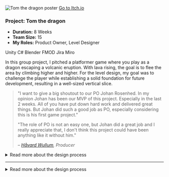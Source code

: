 <div class="project-card">
  <div class="project-flex-container">
    <div class="project-image-column">
      <img src="{{ '/Images/gp1poster2.png' | relative_url }}" alt="Tom the dragon poster">
      <a href="https://futuregames.itch.io/tomthedragon" class="itchio-link" target="_blank" rel="noopener noreferrer">
        <i class="fa-brands fa-itch-io"></i> Go to Itch.io
      </a>
    </div>
    <div class="project-text-column">
      <h3>Project: Tom the dragon</h3>
      <div class="project-meta">
        <ul>
          <li><strong>Duration:</strong> 8 Weeks</li>
          <li><strong>Team Size:</strong> 15</li>
          <li><strong>My Roles:</strong> Product Owner, Level Designer</li>
        </ul>
      </div>
      <div class="project-tools-summary">
        <span class="tool-tag"><i class="fa-brands fa-unity"></i> Unity</span> <span class="tool-tag"><i class="fa-solid fa-code"></i> C#</span> <span class="tool-tag"><i class="fa-brands fa-blender"></i> Blender</span> <span class="tool-tag"><i class="fa-solid fa-sliders"></i> FMOD</span> <span class="tool-tag"><i class="fa-brands fa-jira"></i> Jira</span> <span class="tool-tag"><i class="fa-solid fa-diagram-project"></i> Miro</span>
      </div>
      <p>In this group project, I pitched a platformer game where you play as a dragon escaping a volcanic eruption. With lava rising, the goal is to flee the area by climbing higher and higher. For the level design, my goal was to challenge the player while establishing a solid foundation for future development, resulting in a well-sized vertical slice.</p>
      <blockquote class="testimonial">
        <p>"I want to give a big shoutout to our PO Johan Rosenhed. In my opinion Johan has been our MVP of this project. Especially in the last 2 weeks. All of you have put down hard work and delivered great things. But Johan did such a good job as PO, especially considering this is his first game project."</p>
        <p>"The role of PO is not an easy one, but Johan did a great job and I really appreciate that, I don't think this project could have been anything like it without him."</p>
        <cite>– <a href="https://www.linkedin.com/in/håvard-wullum/" target="_blank" rel="noopener noreferrer">Håvard Wullum</a>, Producer</cite>
      </blockquote>
    </div>
  </div>
  <div class="project-details-row">
    <details>
      <summary>Read more about the design process</summary>
      <div class="details-content">
        <div class="process-stage">
          <h3>Alpha Stage: Blockout & Core Gameplay</h3>
          <div class="stage-content-flex">
            <div class="stage-gallery">
              <p class="gallery-label">Progress images:</p>
              <a href="{{ '/Images/gp1alpha2.png' | relative_url }}" target="_blank" title="Klicka för att förstora">
                <img src="{{ '/Images/gp1alpha2.png' | relative_url }}" alt="En placeholder-bild" class="gallery-thumbnail">
              </a>
              <a href="{{ '/Images/gpalpha1.png' | relative_url }}" target="_blank" title="Klicka för att förstora">
                <img src="{{ '/Images/gp1alpha1.png' | relative_url }}" alt="Papper-layout av banan" class="gallery-thumbnail">
              </a>
            </div>
            <div class="stage-description">
              <p></p>
              <ul>
                <li>The initial focus was on the environment's design. I created a complete blockout of the level using simple geometry to establish the fundamental layout, scale, and player flow. This allowed for early testing of sightlines and composition before any art assets were produced..</li>
                <li>With the blockout in place, I moved on to technical validation and testing the core gameplay loop. This involved verifying that all critical paths were playable and that the environment supported the intended mechanics, such as cover-based combat and platforming sections. The goal was to ensure the design was functionally sound.</li>
                <li>Finally, I gathered foundational feedback from my peers. These early sessions were not about polish, but about validating the core concept. The positive feedback on the level's flow and premise confirmed that our design was on the right track, giving us a solid and validated foundation to build upon for the Beta phase.</li>
              </ul>
            </div>
          </div>
        </div>
        <div class="process-stage">
          <h3>Beta Stage: Refinement & Playtesting</h3>
          <div class="stage-content-flex">
            <div class="stage-gallery">
              <p class="gallery-label">Progress images:</p>
              <a href="{{ '/Images/gp1beta1.png' | relative_url }}" target="_blank" title="Klicka för att förstora">
                <img src="{{ '/Images/gp1beta1.png' | relative_url }}" alt="En placeholder-bild" class="gallery-thumbnail">
              </a>
              <a href="{{ '/Images/gp1beta2.png' | relative_url }}" target="_blank" title="Klicka för att förstora">
                <img src="{{ '/Images/gp1beta2.png' | relative_url }}" alt="Papper-layout av banan" class="gallery-thumbnail">
              </a>
            </div>
            <div class="stage-description">
              <p></p>
              <ul>
                <li>The beta phase began with structured playtesting sessions focused on clarity and pacing...</li>
                <li>Analysis of the feedback revealed a major bottleneck...</li>
                <li>Through several iterative loops, the level's pacing and difficulty curve were significantly improved...</li>
                <li>Created my own smoke vfx, so that the player can really feel the lava is getting closer.</li>
              </ul>
            </div>
          </div>
        </div>
        <div class="process-stage">
          <h3>Gold Stage: Final Polish & Bug Fixing</h3>
          <div class="stage-content-flex">
            <div class="stage-gallery">
              <p class="gallery-label">Results & Details:</p>
              <a href="{{ '/Images/gp1gif2.gif' | relative_url }}" target="_blank" title="Klicka för att förstora">
                <img src="{{ '/Images/gp1gif2.gif' | relative_url }}" alt="En placeholder-bild" class="gallery-thumbnail">
              </a>
            </div>
            <div class="stage-description">
              <p></p>
              <ul>
                <li>I conducted several "polishing passes", I helped in the c# code to get the main menu working as inteded and also the ingame timer to work.</li>
                <li>Actively participated in bug hunts.</li>
                <li>Ensured that the gameplay experience was stable.</li>
              </ul>
            </div>
          </div>
        </div>
        <div class="process-stage">
  <h3>Post-Mortem: Reflections & Key Learnings</h3>
  <div class="stage-content-flex">
    <div class="stage-gallery">
       <p class="gallery-label">Key Takeaway:</p>
       <blockquote class="testimonial">
         <p>"My biggest lesson from this project was the importance of creative problem-solving under pressure."</p>
       </blockquote>
    </div>
    <div class="stage-description">
      <h4>What Went Well:</h4>
      <ul>
        <li>Our team communication, using Jira and daily standups, was excellent and kept everyone aligned.</li>
        <li>I'm proud of the custom VFX I created, as they significantly enhanced the game's atmosphere on a tight schedule.</li>
      </ul>
      <h4>What Could Be Improved:</h4>
      <ul>
        <li>In hindsight, we should have allocated more time for audio implementation in the planning phase. This led to a stressful final week for sound integration.</li>
        <li>I learned that I need to be better at asking for help from artists earlier, instead of trying to solve visual problems on my own for too long.</li>
      </ul>
    </div>
  </div>
</div>
      </div>
    </details>
  </div>
</div>
<hr style="border-color: #555;">
  
<div class="project-card">

  <div class="project-flex-container">
    <div class="project-image-column">
      </div>
    <div class="project-text-column">
      </div>
  </div>

  <div class="project-details-row">
    <details>
      <summary>Read more about the design process</summary>
      <div class="details-content">
        </div>
    </details>
  </div>

</div>
        </details>
      </div>
    </div> </div> </div>

